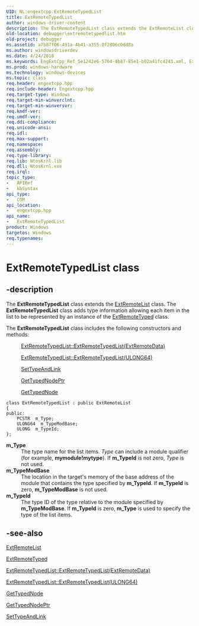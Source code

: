 ```yaml
---
UID: NL:engextcpp.ExtRemoteTypedList
title: ExtRemoteTypedList
author: windows-driver-content
description: The ExtRemoteTypedList class extends the ExtRemoteList class. The ExtRemoteTypedList class adds type information allowing each item in the list to be represented by an instance of the ExtRemoteTyped class.
old-location: debugger\extremotetypedlist.htm
old-project: debugger
ms.assetid: a7b87f06-491a-4b41-a355-0f2806c0dd8a
ms.author: windowsdriverdev
ms.date: 4/24/2018
ms.keywords: EngExtCpp_Ref_5e1242e6-5704-4b87-85e1-b02a41fc4243.xml, ExtRemoteTypedList, ExtRemoteTypedList class [Windows Debugging], ExtRemoteTypedList class [Windows Debugging],described, debugger.extremotetypedlist, engextcpp/ExtRemoteTypedList
ms.prod: windows-hardware
ms.technology: windows-devices
ms.topic: class
req.header: engextcpp.hpp
req.include-header: Engextcpp.hpp
req.target-type: Windows
req.target-min-winverclnt: 
req.target-min-winversvr: 
req.kmdf-ver: 
req.umdf-ver: 
req.ddi-compliance: 
req.unicode-ansi: 
req.idl: 
req.max-support: 
req.namespace: 
req.assembly: 
req.type-library: 
req.lib: NtosKrnl.lib
req.dll: NtosKrnl.exe
req.irql: 
topic_type:
-	APIRef
-	kbSyntax
api_type:
-	COM
api_location:
-	engextcpp.hpp
api_name:
-	ExtRemoteTypedList
product: Windows
targetos: Windows
req.typenames: 
---
```


# ExtRemoteTypedList class


## -description


The <b>ExtRemoteTypedList</b> class extends the <a href="https://msdn.microsoft.com/library/windows/hardware/ff544114">ExtRemoteList</a> class.  The <b>ExtRemoteTypedList</b> class adds type information allowing each item in the list to be represented by an instance of the <a href="https://msdn.microsoft.com/library/windows/hardware/ff544162">ExtRemoteTyped</a> class.

The <b>ExtRemoteTypedList</b> class includes the following constructors and methods:
<dl>
<dd>

<a href="https://msdn.microsoft.com/1d3ff060-39ef-4475-b161-a29c20a0e2c2">ExtRemoteTypedList::ExtRemoteTypedList(ExtRemoteData)</a>


</dd>
<dd>

<a href="https://msdn.microsoft.com/32bf47a2-4c64-468a-a8e3-f3777a0f324d">ExtRemoteTypedList::ExtRemoteTypedList(ULONG64)</a>


</dd>
<dd>

<a href="https://msdn.microsoft.com/f6e2d8e3-294d-45d8-8fc6-33af3a746244">SetTypeAndLink</a>


</dd>
<dd>

<a href="https://msdn.microsoft.com/3bf50952-7ac9-4c6b-9318-dd64748de9d2">GetTypedNodePtr</a>


</dd>
<dd>

<a href="https://msdn.microsoft.com/f74090c9-4e15-4d6c-bb62-b8d5c56d5a1c">GetTypedNode</a>


</dd>
</dl><pre class="syntax" xml:space="preserve"><code>class ExtRemoteTypedList : public ExtRemoteList
{
public:
    PCSTR  m_Type;
    ULONG64  m_TypeModBase;
    ULONG  m_TypeId;
};</code></pre>
<dl>
<dt><a id="m_Type"></a><a id="m_type"></a><a id="M_TYPE"></a><b>m_Type</b></dt>
<dd>
The type name for the list items.  <i>Type</i> can include a module qualifier (for example, <b>mymodule!mytype</b>).  If <b>m_TypeId</b> is not zero, <i>Type</i> is not used.

</dd>
<dt><a id="m_TypeModBase"></a><a id="m_typemodbase"></a><a id="M_TYPEMODBASE"></a><b>m_TypeModBase</b></dt>
<dd>
The location in the target's memory of the base address of the module that contains the type specified by <b>m_TypeId</b>.  If <b>m_TypeId</b> is zero, <b>m_TypeModBase</b> is not used.

</dd>
<dt><a id="m_TypeId"></a><a id="m_typeid"></a><a id="M_TYPEID"></a><b>m_TypeId</b></dt>
<dd>
The type ID of the type relative to the module specified by <b>m_TypeModBase</b>.  If <b>m_TypeId</b> is zero, <b>m_Type</b> is used to specify the type of the list items.

</dd>
</dl>

## -see-also




<a href="https://msdn.microsoft.com/library/windows/hardware/ff544114">ExtRemoteList</a>



<a href="https://msdn.microsoft.com/library/windows/hardware/ff544162">ExtRemoteTyped</a>



<a href="https://msdn.microsoft.com/1d3ff060-39ef-4475-b161-a29c20a0e2c2">ExtRemoteTypedList::ExtRemoteTypedList(ExtRemoteData)</a>



<a href="https://msdn.microsoft.com/32bf47a2-4c64-468a-a8e3-f3777a0f324d">ExtRemoteTypedList::ExtRemoteTypedList(ULONG64)</a>



<a href="https://msdn.microsoft.com/f74090c9-4e15-4d6c-bb62-b8d5c56d5a1c">GetTypedNode</a>



<a href="https://msdn.microsoft.com/3bf50952-7ac9-4c6b-9318-dd64748de9d2">GetTypedNodePtr</a>



<a href="https://msdn.microsoft.com/f6e2d8e3-294d-45d8-8fc6-33af3a746244">SetTypeAndLink</a>
 

 

